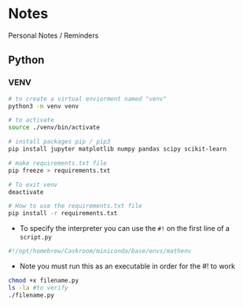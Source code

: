 # Notes
Personal Notes / Reminders
## Python 

### VENV

```zsh
# to create a virtual enviorment named "venv"
python3 -m venv venv

# to activate
source ./venv/bin/activate

# install packages pip / pip3
pip install jupyter matplotlib numpy pandas scipy scikit-learn

# make requirements.txt file
pip freeze > requirements.txt

# To exit venv
deactivate

# How to use the requirements.txt file
pip install -r requirements.txt

```

 - To specify the interpreter you can use the ```#!``` on the first line of a ```script.py```

```python
#!/opt/homebrew/Caskroom/miniconda/base/envs/mathenv
```
 - Note you must run this as an executable in order for the #! to work 

```zsh
chmod +x filename.py
ls -la #to verify
./filename.py
```

